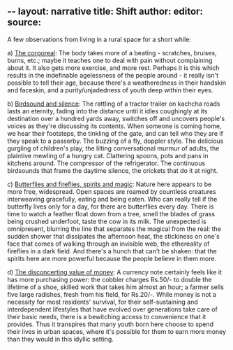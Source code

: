 --
layout: narrative
title: Shift
author:
editor: 
source:
---

A few observations from living in a rural space for a short while:

a) <ins>The corporeal</ins>: The body takes more of a beating - scratches, bruises, burns, etc.; maybe it teaches one to deal with pain without complaining about it. It also gets more exercise, and more rest. Perhaps it is this which results in the indefinable agelessness of the people around - it really isn't possible to tell their age, because there's a weatheredness in their handskin and faceskin, and a purity/unjadedness of youth deep within their eyes. 

b) <ins>Birdsound and silence</ins>: The rattling of a tractor trailer on kachcha roads lasts an eternity, fading into the distance until it idles coughingly at its destination over a hundred yards away, switches off and uncovers people's voices as they're discussing its contents. When someone is coming home, we hear their footsteps, the tinkling of the gate, and can tell who they are if they speak to a passerby. The buzzing of a fly, doppler style. The delicious gurgling of children's play, the lilting conversational murmur of adults, the plaintive mewling of a hungry cat. Clattering spoons, pots and pans in kitchens around. The compressor of the refrigerator.  The continuous birdsounds that frame the daytime silence, the crickets that do it at night.

c) <ins>Butterflies and fireflies, spirits and magic</ins>: Nature here appears to be more free, widespread. Open spaces are roamed by countless creatures interweaving gracefully, eating and being eaten. Who can really tell if the butterfly lives only for a day, for there are butterflies every day. There is time to watch a feather float down from a tree, smell the blades of grass being crushed underfoot, taste the cow in its milk. The unexpected is omnipresent, blurring the line that separates the magical from the real: the sudden shower that dissipates the afternoon heat, the stickiness on one's face that comes of walking through an invisible web, the ethereality of fireflies in a dark field. And there's a hunch that can't be shaken: that the spirits here are more powerful because the people believe in them more. 

d) <ins>The disconcerting value of money</ins>: A currency note certainly feels like it has more purchasing power: the cobbler charges Rs.50/- to double the lifetime of a shoe, skilled work that takes him almost an hour; a farmer sells five large radishes, fresh from his field, for Rs.20/-. While money is not a necessity for most residents' survival, for their self-sustaining and interdependent lifestyles that have evolved over generations take care of their basic needs, there is a bewitching access to convenience that it provides. Thus it transpires that many youth born here choose to spend their lives in urban spaces, where it's possible for them to earn more money than they would in this idyllic setting.
